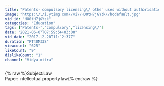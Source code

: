 ```yaml
---
title: "Patents- compulsory licensing\/ other uses without authorisation"
image: "https:\/\/i.ytimg.com\/vi\/HO0tH7jGYzk\/hqdefault.jpg"
vid_id: "HO0tH7jGYzk"
categories: "Education"
tags: ["Patents-","compulsory","licensing\/"]
date: "2021-06-07T07:59:56+03:00"
vid_date: "2017-12-20T11:12:37Z"
duration: "PT40M33S"
viewcount: "625"
likeCount: "9"
dislikeCount: "1"
channel: "Vidya-mitra"
---
```

{% raw %}Subject:Law        <br />Paper:  Intellectual property law{% endraw %}
